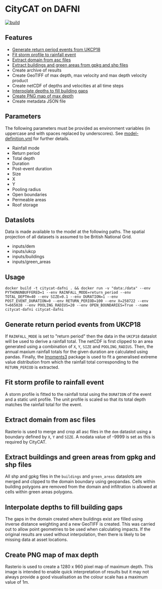 # CityCAT on DAFNI

[![build](https://github.com/OpenCLIM/citycat-dafni/workflows/build/badge.svg)](https://github.com/OpenCLIM/citycat-dafni/actions)

## Features
- [Generate return period events from UKCP18](#return-periods)
- [Fit storm profile to rainfall event](#storm-profile)
- [Extract domain from asc files](#dem)
- [Extract buildings and green areas from gpkg and shp files](#buildings-green-areas)
- Create archive of results
- Create GeoTIFF of max depth, max velocity and max depth velocity product
- Create netCDF of depths and velocities at all time steps
- [Interpolate depths to fill building gaps](#interpolate)
- [Create PNG map of max depth](#png)
- Create metadata JSON file

## Parameters
The following parameters must be provided as environment variables (in uppercase and with spaces replaced by underscores). 
See [model-definition.yml](https://github.com/OpenCLIM/citycat-dafni/blob/master/model-definition.yml) for further details.
- Rainfall mode
- Return period
- Total depth
- Duration
- Post-event duration
- Size
- X
- Y
- Pooling radius
- Open boundaries
- Permeable areas
- Roof storage

## Dataslots
Data is made available to the model at the following paths. The spatial projection of all datasets is assumed to be 
British National Grid. 
- inputs/dem
- inputs/ukcp
- inputs/buildings
- inputs/green_areas

## Usage 
`docker build -t citycat-dafni . && docker run -v "data:/data" --env PYTHONUNBUFFERED=1 --env RAINFALL_MODE=return_period --env TOTAL_DEPTH=40 --env SIZE=0.1 --env DURATION=1 --env POST_EVENT_DURATION=0 --env RETURN_PERIOD=100 --env X=258722 --env Y=665028 --env POOLING_RADIUS=20 --env OPEN_BOUNDARIES=True --name citycat-dafni citycat-dafni `

## <a name="return-periods">Generate return period events from UKCP18</a>
If `RAINFALL_MODE` is set to "return period" then the data in the `UKCP18` dataslot will be used to derive a rainfall total.
The netCDF is first clipped to an area generated using a combination of `X`, `Y`, `SIZE` and `POOLING_RADIUS`.
Then, the annual maxium rainfall totals for the given duration are calculated using pandas.
Finally, the [lmoments3](https://github.com/openhydrology/lmoments3) package is used to fit a generalised extreme value distribution from which the rainfall total corresponding to the `RETURN_PERIOD` is extracted.

## <a name="storm-profile">Fit storm profile to rainfall event</a>
A storm profile is fitted to the rainfall total using the `DURATION` of the event and a static unit profile.
The unit profile is scaled so that its total depth matches the rainfall total for the event.

## <a name="dem">Extract domain from asc files</a>
Rasterio is used to merge and crop all asc files in the `dem` dataslot using a boundary defined by `X`, `Y` and `SIZE`.
A nodata value of -9999 is set as this is required by CityCAT.

## <a name="buildings-green-areas">Extract buildings and green areas from gpkg and shp files</a>
All shp and gpkg files in the `buildings` and `green_areas` dataslots are merged and clipped to the domain boundary 
using geopandas. Cells within building polygons are removed from the domain and infiltration is allowed at cells within 
green areas polygons.

## <a name="interpolate">Interpolate depths to fill building gaps</a>
The gaps in the domain created where buildings exist are filled using inverse distance weighting and a new GeoTIFF is created.
This was carried out to allow point geometries to be used when calculating impacts.
If the original results are used without interpolation, then there is likely to be missing data at asset locations.

## <a name="png">Create PNG map of max depth</a>
Rasterio is used to create a 1280 x 960 pixel map of maximum depth.
This image is intended to enable quick interpretation of results but it may not always provide a good visualisation as 
the colour scale has a maximum value of 1m.